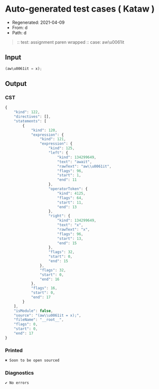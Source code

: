 # Auto-generated test cases ( Kataw )
- Regenerated: 2021-04-09
- From: d
- Path: d
> :: test: assignment paren wrapped
> :: case: aw\u0061it
## Input

`````js
(aw\u0061it = x);
`````

## Output
### CST

```javascript
{
    "kind": 122,
    "directives": [],
    "statements": [
        {
            "kind": 120,
            "expression": {
                "kind": 121,
                "expression": {
                    "kind": 125,
                    "left": {
                        "kind": 134299649,
                        "text": "await",
                        "rawText": "aw\\u0061it",
                        "flags": 96,
                        "start": 1,
                        "end": 11
                    },
                    "operatorToken": {
                        "kind": 4125,
                        "flags": 64,
                        "start": 11,
                        "end": 13
                    },
                    "right": {
                        "kind": 134299649,
                        "text": "x",
                        "rawText": "x",
                        "flags": 96,
                        "start": 13,
                        "end": 15
                    },
                    "flags": 32,
                    "start": 0,
                    "end": 15
                },
                "flags": 32,
                "start": 0,
                "end": 16
            },
            "flags": 16,
            "start": 0,
            "end": 17
        }
    ],
    "isModule": false,
    "source": "(aw\\u0061it = x);",
    "fileName": "__root__",
    "flags": 0,
    "start": 0,
    "end": 17
}
```

### Printed

```javascript
✖ Soon to be open sourced
```

### Diagnostics

```javascript
✔ No errors
```

